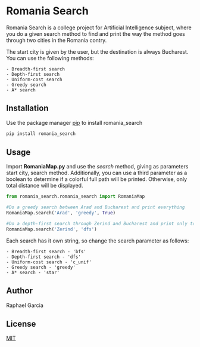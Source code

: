 # Romania Search

Romania Search is a college project for Artificial Intelligence subject, where you do a given search method to find and print the way the method goes through two cities in the Romania contry.

The start city is given by the user, but the destination is always Bucharest. You can use the following methods:

	- Breadth-first search
	- Depth-first search
    - Uniform-cost search
    - Greedy search
    - A* search

## Installation

Use the package manager [pip](https://pip.pypa.io/en/stable/) to install romania_search

```bash
pip install romania_search
```

## Usage

Import **RomaniaMap.py** and use the *search* method, giving as parameters start city, search method. Additionally, you can use a third parameter as a boolean to determine if a colorful full path will be printed. Otherwise, only total distance will be displayed.

```python
from romania_search.romania_search import RomaniaMap

#Do a greedy search between Arad and Bucharest and print everything
RomaniaMap.search('Arad', 'greedy', True)

#Do a depth-first search through Zerind and Bucharest and print only total distance
RomaniaMap.search('Zerind', 'dfs')
```

Each search has it own string, so change the search parameter as follows:

	- Breadth-first search - 'bfs'
	- Depth-first search - 'dfs'
    - Uniform-cost search - 'c_unif'
    - Greedy search - 'greedy'
    - A* search - 'star'

## Author
Raphael Garcia

## License
[MIT](https://choosealicense.com/licenses/mit/)